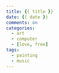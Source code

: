 ```yaml
---
title: {{ title }}
date: {{ date }}
comments: on
categories:
  - art
  - computer
  - [love, free]
tags:
  - painting
  - music
---
```

